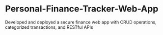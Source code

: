 # Personal-Finance-Tracker-Web-App

Developed and deployed a secure finance web app with CRUD operations, categorized transactions, and RESTful APIs
